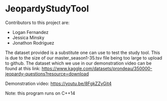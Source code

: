 # JeopardyStudyTool
Contributors to this project are:
- Logan Fernandez
- Jessica Minsky
- Jonathon Rodriguez

The dataset provided is a substitute one can use to test the study tool.
This is due to the size of our master_season1-35.tsv file being too large to upload to github.
The dataset which we use in our demonstration video can be found at this link:
https://www.kaggle.com/datasets/prondeau/350000-jeopardy-questions?resource=download

Demonstration video: https://youtu.be/8FgkZZyGit4

Note: this program runs on C++14
